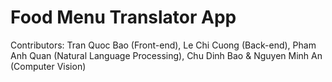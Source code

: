 # Food Menu Translator App
Contributors: Tran Quoc Bao (Front-end), Le Chi Cuong (Back-end), Pham Anh Quan (Natural Language Processing), Chu Dinh Bao & Nguyen Minh An (Computer Vision)
